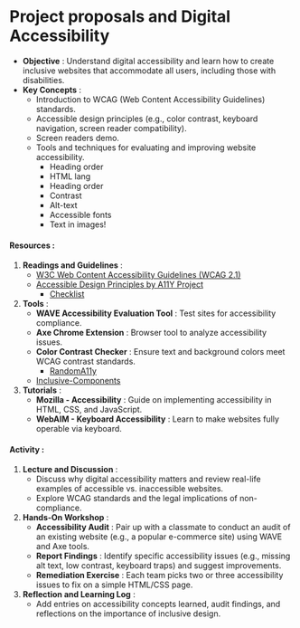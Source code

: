 # Project proposals and Digital Accessibility

* **Objective** : Understand digital accessibility and learn how to create inclusive websites that accommodate all users, including those with disabilities.
* **Key Concepts** :
  * Introduction to WCAG (Web Content Accessibility Guidelines) standards.
  * Accessible design principles (e.g., color contrast, keyboard navigation, screen reader compatibility).
  * Screen readers demo.
  * Tools and techniques for evaluating and improving website accessibility.
    * Heading order
    * HTML lang
    * Heading order
    * Contrast
    * Alt-text
    * Accessible fonts
    * Text in images!

#### **Resources** :

1. **Readings and Guidelines** :
   * [W3C Web Content Accessibility Guidelines (WCAG 2.1)](https://www.w3.org/WAI/standards-guidelines/wcag/)
   * [Accessible Design Principles by A11Y Project](https://www.a11yproject.com/)
     * [Checklist](https://www.a11yproject.com/checklist/)
2. **Tools** :
   * **WAVE Accessibility Evaluation Tool** : Test sites for accessibility compliance.
   * **Axe Chrome Extension** : Browser tool to analyze accessibility issues.
   * **Color Contrast Checker** : Ensure text and background colors meet WCAG contrast standards.
     * [RandomA11y](https://randoma11y.com/)
   * [Inclusive-Components](https://inclusive-components.design/)
3. **Tutorials** :
   * **Mozilla - Accessibility** : Guide on implementing accessibility in HTML, CSS, and JavaScript.
   * **WebAIM - Keyboard Accessibility** : Learn to make websites fully operable via keyboard.

#### **Activity** :

1. **Lecture and Discussion** :
   * Discuss why digital accessibility matters and review real-life examples of accessible vs. inaccessible websites.
   * Explore WCAG standards and the legal implications of non-compliance.
2. **Hands-On Workshop** :
   * **Accessibility Audit** : Pair up with a classmate to conduct an audit of an existing website (e.g., a popular e-commerce site) using WAVE and Axe tools.
   * **Report Findings** : Identify specific accessibility issues (e.g., missing alt text, low contrast, keyboard traps) and suggest improvements.
   * **Remediation Exercise** : Each team picks two or three accessibility issues to fix on a simple HTML/CSS page.
3. **Reflection and Learning Log** :
   * Add entries on accessibility concepts learned, audit findings, and reflections on the importance of inclusive design.
